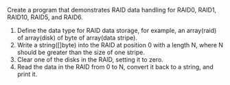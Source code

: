 Create a program that demonstrates RAID data handling for RAID0, RAID1, RAID10, RAID5, and RAID6.
1. Define the data type for RAID data storage, 
for example, an array(raid) of array(disk) of byte of array(data stripe).
2. Write a string([]byte) into the RAID at position 0 with a length N, 
where N should be greater than the size of one stripe.
3. Clear one of the disks in the RAID, setting it to zero.
4. Read the data in the RAID from 0 to N, convert it back to a string, and print it.